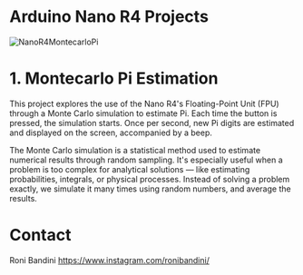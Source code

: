 # Arduino Nano R4 Projects

![NanoR4MontecarloPi](https://github.com/user-attachments/assets/5b7f0f5e-48ba-4cbb-a166-b8743be6ec0a)


# 1. Montecarlo Pi Estimation

This project explores the use of the Nano R4's Floating-Point Unit (FPU) through a Monte Carlo simulation to estimate Pi. Each time the button is pressed, the simulation starts. Once per second, new Pi digits are estimated and displayed on the screen, accompanied by a beep.

The Monte Carlo simulation is a statistical method used to estimate numerical results through random sampling. It's especially useful when a problem is too complex for analytical solutions — like estimating probabilities, integrals, or physical processes. Instead of solving a problem exactly, we simulate it many times using random numbers, and average the results.

# Contact

Roni Bandini https://www.instagram.com/ronibandini/

